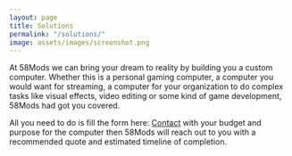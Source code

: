 ```yaml
---
layout: page
title: Solutions
permalink: "/solutions/"
image: assets/images/screenshot.png
---
```


At 58Mods we can bring your dream to reality by building you a custom computer. Whether this is a personal gaming computer, a computer you would want for streaming, a computer for your organization to do complex tasks like visual effects, video editing or some kind of game development, 58Mods had got you covered.

All you need to do is fill the form here: [Contact](https://58mods.github.io/home/contact) with your budget and purpose for the computer then 58Mods will reach out to you with a recommended quote and estimated timeline of completion.
